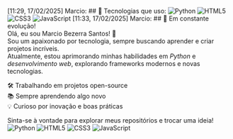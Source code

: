 [11:29, 17/02/2025] Marcio: ## 🚀 Tecnologias que uso:
![Python](https://img.shields.io/badge/-Python-3776AB?style=flat&logo=python&logoColor=white)
![HTML5](https://img.shields.io/badge/-HTML5-E34F26?style=flat&logo=html5&logoColor=white)
![CSS3](https://img.shields.io/badge/-CSS3-1572B6?style=flat&logo=css3&logoColor=white)
![JavaScript](https://img.shields.io/badge/-JavaScript-F7DF1E?style=flat&logo=javascript&logoColor=black)
[11:33, 17/02/2025] Marcio: ## 🚀 Em constante evolução!  
Olá, eu sou Marcio Bezerra Santos! 👋  
Sou um apaixonado por tecnologia, sempre buscando aprender e criar projetos incríveis.  
Atualmente, estou aprimorando minhas habilidades em *Python* e *desenvolvimento web*, explorando frameworks modernos e novas tecnologias.  

🛠️ Trabalhando em projetos open-source  
📚 Sempre aprendendo algo novo  
💡 Curioso por inovação e boas práticas  

Sinta-se à vontade para explorar meus repositórios e trocar uma ideia!
![Python](https://img.shields.io/badge/-Python-3776AB?style=flat&logo=python&logoColor=white)
![HTML5](https://img.shields.io/badge/-HTML5-E34F26?style=flat&logo=html5&logoColor=white)
![CSS3](https://img.shields.io/badge/-CSS3-1572B6?style=flat&logo=css3&logoColor=white)
![JavaScript](https://img.shields.io/badge/-JavaScript-F7DF1E?style=flat&logo=javascript&logoColor=black)
<!--
**MarcioBezerraSantos/MarcioBezerraSantos** is a ✨ _special_ ✨ repository because its `README.md` (this file) appears on your GitHub profile.

Here are some ideas to get you started:

- 🔭 I’m currently working on ...
- 🌱 I’m currently learning ...
- 👯 I’m looking to collaborate on ...
- 🤔 I’m looking for help with ...
- 💬 Ask me about ...
- 📫 How to reach me: ...
- 😄 Pronouns: ...
- ⚡ Fun fact: ...
-->
